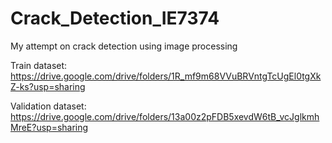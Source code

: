 # Crack_Detection_IE7374
My attempt on crack detection using image processing

Train dataset: https://drive.google.com/drive/folders/1R_mf9m68VVuBRVntgTcUgEl0tgXkZ-ks?usp=sharing

Validation dataset: https://drive.google.com/drive/folders/13a00z2pFDB5xevdW6tB_vcJglkmhMreE?usp=sharing

